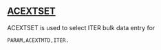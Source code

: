 ## [ACEXTSET](https://help.hexagonmi.com/bundle/MSC_Nastran_2022.4/page/Nastran_Combined_Book/qrg/parameters/TOC.ACEXTSET.xhtml)

ACEXTSET is used to select ITER bulk data entry for 

```nastran
PARAM,ACEXTMTD,ITER.
```

